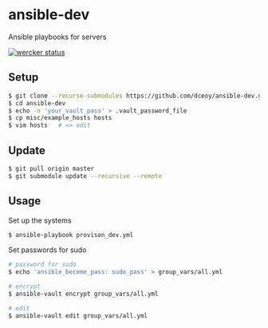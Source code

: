 ansible-dev
===========

Ansible playbooks for servers

[![wercker status](https://app.wercker.com/status/4f6cc02818eabf9b6b0903bfb6d021f9/m/master "wercker status")](https://app.wercker.com/project/byKey/4f6cc02818eabf9b6b0903bfb6d021f9)

Setup
-----

```sh
$ git clone --recurse-submodules https://github.com/dceoy/ansible-dev.git
$ cd ansible-dev
$ echo -n 'your_vault_pass' > .vault_password_file
$ cp misc/example_hosts hosts
$ vim hosts   # => edit
```

Update
------

```sh
$ git pull origin master
$ git submodule update --recursive --remote
```

Usage
-----

Set up the systems

```sh
$ ansible-playbook provison_dev.yml
```

Set passwords for sudo

```sh
# password for sudo
$ echo 'ansible_become_pass: sudo_pass' > group_vars/all.yml

# encrypt
$ ansible-vault encrypt group_vars/all.yml

# edit
$ ansible-vault edit group_vars/all.yml
```
